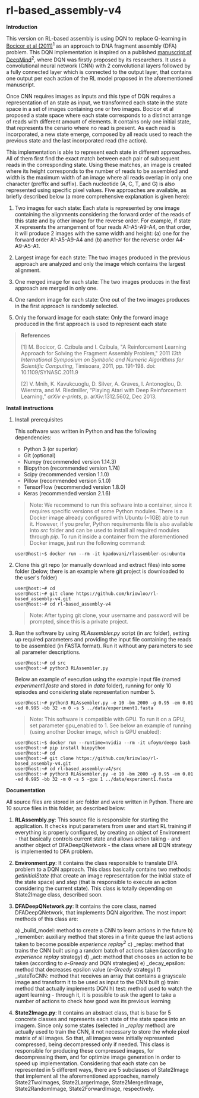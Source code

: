 # rl-based_assembly-v4

**Introduction**

This version on RL-based assembly is using DQN to replace Q-learning in [Bocicor et al (2011)]( https://ieeexplore.ieee.org/document/6169520)<sup>1</sup> as an approach to DNA fragment assembly (DFA) problem. This DQN implementation is inspired on a published [manuscript of DeepMind](https://arxiv.org/abs/1312.5602)<sup>2</sup>, where DQN was firstly proposed by its researchers. It uses a convolutional neural network (CNN) with 2 convolutional layers followed by a fully connected layer which is connected to the output layer, that contains one output per each action of the RL model proposed in the aforementioned manuscript.

Once CNN requires images as inputs and this type of DQN requires a representation of an state as input, we transformed each state in the state space in a set of images containing one or two images. Bocicor et al proposed a state space where each state corresponds to a distinct arrange of reads with different amount of elements. It contains only one initial state, that represents the cenario where no read is present. As each read is incorporated, a new state emerge, composed by all reads used to reach the previous state and the last incorporated read (the action). 

This implementation is able to represent each state in different approaches. All of them first find the exact match between each pair of subsequent reads in the corresponding state. Using these matches, an image is created where its height corresponds to the number of reads to be assembled and width is the maximum width of an image where all reads overlap in only one character (preffix and suffix). Each nucleotide (A, C, T, and G) is also represented using specific pixel values. Five approaches are available, as briefly described below (a more comprehensive explanation is given here):

1) Two images for each state: Each state is represented by one image containing the alignments considering the forward order of the reads of this state and by other image for the reverse order. For example, if state X represents the arrangement of four reads A1-A5-A9-A4, on that order, it will produce 2 images with the same width and height: (a) one for the forward order A1-A5-A9-A4 and (b) another for the reverse order A4-A9-A5-A1.

2) Largest image for each state: The two images produced in the previous approach are analyzed and only the image which contains the largest alignment.

3) One merged image for each state: The two images produces in the first approach are merged in only one.

4) One random image for each state: One out of the two images produces in the first approach is randomly selected.

5) Only the forward image for each state: Only the forward image produced in the first approach is used to represent each state

> **References**
> 
> \[1\] M. Bocicor, G. Czibula and I. Czibula, "A Reinforcement Learning Approach for Solving the Fragment Assembly Problem," 2011 *13th International Symposium on Symbolic and Numeric Algorithms for Scientific Computing*, Timisoara, 2011, pp. 191-198. doi: 10.1109/SYNASC.2011.9
> 
> \[2\] V. Mnih, K. Kavukcuoglu, D. Silver, A. Graves, I. Antonoglou, D. Wierstra, and M. Riedmiller, “Playing Atari with Deep Reinforcement Learning,” *arXiv e-prints*, p. arXiv:1312.5602, Dec 2013.

**Install instructions**

1) Install prerequisites

   This software was written in Python and has the following dependencies:

   - Python 3 (or superior)
   - Git (optional)
   - Numpy (recommended version 1.14.3)
   - Biopython (recommended version 1.74)
   - Scipy (recommended version 1.1.0)
   - Pillow (recommended version 5.1.0)
   - TensorFlow (recommended version 1.8.0)
   - Keras (recommended version 2.1.6)
   
   
   > Note: We recommend to run this software into a container, since it requires specific versions of some Python modules. There is a Docker image already configured with Ubuntu (~1GB) able to run it. However, if you prefer, Python requirements file is also available into *src* folder and can be used to install all required modules through *pip*. To run it inside a container from the aforementioned Docker image, just run the following command:
   
      ```console
      user@host:~$ docker run --rm -it kpadovani/rlassembler-os:ubuntu
      ```

2) Clone this git repo (or manually download and extract files) into some folder (below, there is an example where git project is downloaded to the user's folder)

   ```console
   user@host:~# cd
   user@host:~# git clone https://github.com/kriowloo/rl-based_assembly-v4.git
   user@host:~# cd rl-based_assembly-v4
   ```
   
   > Note: After typing git clone, your username and password will be prompted, since this is a private project.

3) Run the software by using *RLAssembler.py* script (in *src* folder), setting up required parameters and providing the input file containing the reads to be assembled (in FASTA format). Run it without any parameters to see all parameter descriptions.

   ```console
   user@host:~# cd src
   user@host:~# python3 RLAssembler.py
   ```

   Below an example of execution using the example input file (named *experiment1.fasta* and stored in *data* folder), running for only 10 episodes and considering state representation number 5.
   
   ```console
   user@host:~# python3 RLAssembler.py -e 10 -bm 2000 -g 0.95 -em 0.01 -ed 0.995 -bb 32 -m 0 -s 5 ../data/experiment1.fasta
   ```
   
   > Note: This software is compatible with GPU. To run it on a GPU, set parameter gpu_enabled to 1. See below an example of running (using another Docker image, which is GPU enabled):
   
      ```console
      user@host:~$ docker run --runtime=nvidia --rm -it ufoym/deepo bash
      user@host:~# pip install biopython
      user@host:~# cd
      user@host:~# git clone https://github.com/kriowloo/rl-based_assembly-v4.git
      user@host:~# cd rl-based_assembly-v4/src
      user@host:~# python3 RLAssembler.py -e 10 -bm 2000 -g 0.95 -em 0.01 -ed 0.995 -bb 32 -m 0 -s 5 -gpu 1 ../data/experiment1.fasta
      ```
   
**Documentation**

All source files are stored in *src* folder and were written in Python. There are 10 source files in this folder, as described below:

1) **RLAssembly.py**: This source file is responsible for starting the application. It checks input parameters from user and start RL training if everything is properly configured, by creating an object of Environment - that basically controls current state and allows action taking - and another object of DFADeepQNetwork - the class where all DQN strategy is implemented to DFA problem.

2) **Environment.py**: It contains the class responsible to translate DFA problem to a DQN approach. This class basically contains two methods: *getInitialState* (that create an image representation for the initial state of the state space) and *step* (that is responsible to execute an action considering the current state). This class is totally depending on State2Image class, described soon.

3) **DFADeepQNetwork.py**: It contains the core class, named DFADeepQNetwork, that implements DQN algorithm. The most import methods of this class are:

   a) \_build_model: method to create a CNN to learn actions in the future
   b) \_remember: auxiliary method that stores in a finite queue the last actions taken to become possible *experience replay*<sup>2</sup>
   c) \_replay: method that trains the CNN built using a random batch of actions taken (according to *experience replay* strategy)
   d) \_act: method that chooses an action to be taken (according to *e-Greedy* and DQN strategies)
   e) \_decay_epsilon: method that decreases epsilon value (*e-Greedy* strategy)
   f) \_stateToCNN: method that receives an array that contains a grayscale image and transform it to be used as input to the CNN built
   g) train: method that actually implements DQN
   h) test: method used to watch the agent learning - through it, it is possible to ask the agent to take a number of actions to check how good was its previous learning

4) **State2Image.py**: It contains an abstract class, that is base for 5 concrete classes and represents each state of the state space into an imagem. Since only some states (selected in *_replay* method) are actually used to train the CNN, it not necessary to store the whole pixel matrix of all images. So that, all images were initially represented compressed, being decompressed only if needed. This class is responsible for producing these compressed images, for decompressing them, and for optimize image generation in order to speed up implementation. Considering that each state can be represented in 5 different ways, there are 5 subclasses of State2Image that implement all the aforementioned approaches, namely State2TwoImages, State2LargerImage, State2MergedImage, State2RandomImage, State2ForwardImage, respectively.

